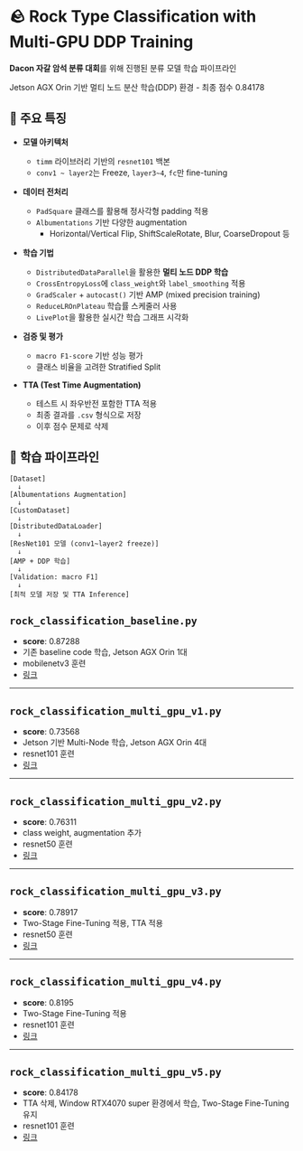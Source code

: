 # 🪨 Rock Type Classification with Multi-GPU DDP Training

 **Dacon 자갈 암석 분류 대회**를 위해 진행된 분류 모델 학습 파이프라인
 
Jetson AGX Orin 기반 멀티 노드 분산 학습(DDP) 환경 - 최종 점수 0.84178

## 🚀 주요 특징

- **모델 아키텍처**
  - `timm` 라이브러리 기반의 `resnet101` 백본
  - `conv1 ~ layer2`는 Freeze, `layer3~4`, `fc`만 fine-tuning

- **데이터 전처리**
  - `PadSquare` 클래스를 활용해 정사각형 padding 적용
  - `Albumentations` 기반 다양한 augmentation
    - Horizontal/Vertical Flip, ShiftScaleRotate, Blur, CoarseDropout 등

- **학습 기법**
  - `DistributedDataParallel`을 활용한 **멀티 노드 DDP 학습**
  - `CrossEntropyLoss`에 `class_weight`와 `label_smoothing` 적용
  - `GradScaler` + `autocast()` 기반 AMP (mixed precision training)
  - `ReduceLROnPlateau` 학습률 스케줄러 사용
  - `LivePlot`을 활용한 실시간 학습 그래프 시각화

- **검증 및 평가**
  - `macro F1-score` 기반 성능 평가
  - 클래스 비율을 고려한 Stratified Split

- **TTA (Test Time Augmentation)**
  - 테스트 시 좌우반전 포함한 TTA 적용
  - 최종 결과를 `.csv` 형식으로 저장
  - 이후 점수 문제로 삭제

## 🧩 학습 파이프라인

```text
[Dataset] 
  ↓
[Albumentations Augmentation]
  ↓
[CustomDataset]
  ↓
[DistributedDataLoader]
  ↓
[ResNet101 모델 (conv1~layer2 freeze)]
  ↓
[AMP + DDP 학습]
  ↓
[Validation: macro F1] 
  ↓
[최적 모델 저장 및 TTA Inference]

```


## `rock_classification_baseline.py`
- **score**: 0.87288  
- 기존 baseline code 학습, Jetson AGX Orin 1대  
- mobilenetv3 훈련  
- [링크](https://cafe.daum.net/SmartRobot/RoVa/2202)

---

## `rock_classification_multi_gpu_v1.py`
- **score**: 0.73568  
- Jetson 기반 Multi-Node 학습, Jetson AGX Orin 4대  
- resnet101 훈련  
- [링크](https://cafe.daum.net/SmartRobot/RoVa/2206)

---

## `rock_classification_multi_gpu_v2.py`
- **score**: 0.76311  
- class weight, augmentation 추가  
- resnet50 훈련  
- [링크](https://cafe.daum.net/SmartRobot/RoVa/2216)

---

## `rock_classification_multi_gpu_v3.py`
- **score**: 0.78917  
- Two-Stage Fine-Tuning 적용, TTA 적용  
- resnet50 훈련  
- [링크](https://cafe.daum.net/SmartRobot/RoVa/2222)

---

## `rock_classification_multi_gpu_v4.py`
- **score**: 0.8195  
- Two-Stage Fine-Tuning 적용  
- resnet101 훈련  
- [링크](https://cafe.daum.net/SmartRobot/RoVa/2227)

---

## `rock_classification_multi_gpu_v5.py`
- **score**: 0.84178  
- TTA 삭제, Window RTX4070 super 환경에서 학습, Two-Stage Fine-Tuning 유지  
- resnet101 훈련  
- [링크](https://cafe.daum.net/SmartRobot/RoVa/2229)

